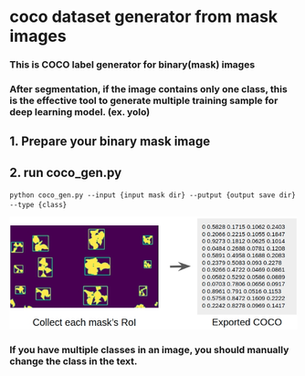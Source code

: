 # coco dataset generator from mask images

### This is COCO label generator for binary(mask) images
### After segmentation, if the image contains only one class, this is the effective tool to generate multiple training sample for deep learning model. (ex. yolo) 

## 1. Prepare your binary mask image

## 2. run coco_gen.py
`python coco_gen.py --input {input mask dir} --putput {output save dir} --type {class}`

![plot](./demo/coco_gen.jpg)

### If you have multiple classes in an image, you should manually change the class in the text.